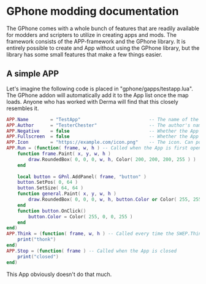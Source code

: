 # GPhone modding documentation
The GPhone comes with a whole bunch of features that are readily available
for modders and scripters to utilize in creating apps and mods.The framework consists of the APP-framework and the GPhone library.
It is entirely possible to create and App without using the GPhone library,
but the library has some small features that make a few things easier.

## A simple APP
Let's imagine the following code is placed in "gphone/gapps/testapp.lua".
The GPhone addon will automatically add it to the App list once the map loads.
Anyone who has worked with Derma will find that this closely resembles it.

```lua
APP.Name		= "TestApp"							-- The name of the App
APP.Author		= "TesterChester"					-- The author's name
APP.Negative	= false								-- Whether the App should use negative top-colors or not
APP.Fullscreen	= false								-- Whether the App runs in fullscreen or not
APP.Icon		= "https://example.com/icon.png"	-- The icon. Can point to a local file or an online file
APP.Run = (function( frame, w, h ) -- Called when the App is first opened
	function frame.Paint( x, y, w, h )
		draw.RoundedBox( 0, 0, 0, w, h, Color( 200, 200, 200, 255 ) )
	end
	
	local button = GPnl.AddPanel( frame, "button" )
	button.SetPos( 0, 64 )
	button.SetSize( 64, 64 )
	function general.Paint( x, y, w, h )
		draw.RoundedBox( 0, 0, 0, w, h, button.Color or Color( 255, 255, 255, 255 ) )
	end
	function button.OnClick()
		button.Color = Color( 255, 0, 0, 255 )
	end
end)
APP.Think = (function( frame, w, h ) -- Called every time the SWEP.Think function is called
	print("thonk")
end)
APP.Stop = (function( frame ) -- Called when the App is closed
	print("closed")
end)
```

This App obviously doesn't do that much.